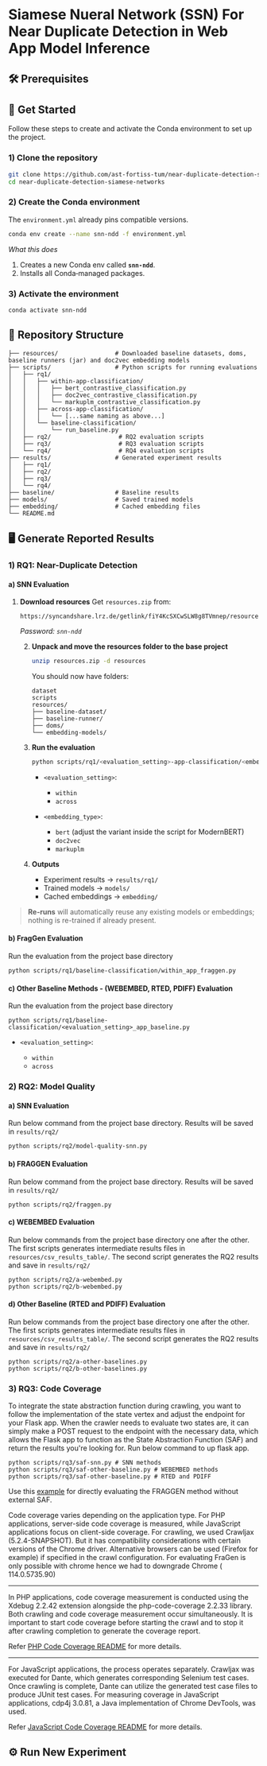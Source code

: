 # Siamese Nueral Network (SSN) For Near Duplicate Detection in Web App Model Inference

## 🛠️ Prerequisites

## 🚀 Get Started

Follow these steps to create and activate the Conda environment to set up the project.


### 1) Clone the repository

```bash
git clone https://github.com/ast-fortiss-tum/near-duplicate-detection-siamese-networks.git
cd near-duplicate-detection-siamese-networks
```

### 2) Create the Conda environment

The `environment.yml` already pins compatible versions.

```bash
conda env create --name snn-ndd -f environment.yml
```

*What this does*

1. Creates a new Conda env called **`snn-ndd`**.
2. Installs all Conda‑managed packages.

### 3) Activate the environment

```bash
conda activate snn-ndd
```


## 📂 Repository Structure

```
├── resources/                # Downloaded baseline datasets, doms, baseline runners (jar) and doc2vec embedding models
├── scripts/                  # Python scripts for running evaluations
│   ├── rq1/
│   │   ├── within-app-classification/
│   │   │   ├── bert_contrastive_classification.py
│   │   │   ├── doc2vec_contrastive_classification.py
│   │   │   └── markuplm_contrastive_classification.py
│   │   ├── across-app-classification/
│   │   │   └── [...same naming as above...]
│   │   └── baseline-classification/
│   │       └── run_baseline.py
│   ├── rq2/                   # RQ2 evaluation scripts
│   ├── rq3/                   # RQ3 evaluation scripts
│   └── rq4/                   # RQ4 evaluation scripts
├── results/                  # Generated experiment results
│   ├── rq1/
│   ├── rq2/
│   ├── rq3/
│   └── rq4/
├── baseline/                 # Baseline results
├── models/                   # Saved trained models
├── embedding/                # Cached embedding files
└── README.md                 
```



## 🖥️ Generate Reported Results


### 1) RQ1: Near-Duplicate Detection


#### a) SNN Evaluation

1. **Download resources**
   Get `resources.zip` from:

   ```
   https://syncandshare.lrz.de/getlink/fiY4KcSXCwSLW8g8TVmnep/resources.zip
   ```

   *Password: `snn-ndd`*

   2. **Unpack and move the resources folder to the base project**

      ```bash
      unzip resources.zip -d resources
      ```

      You should now have folders:

      ```
      dataset
      scripts
      resources/
      ├── baseline-dataset/
      ├── baseline-runner/
      ├── doms/
      └── embedding-models/
      ```

   3. **Run the evaluation**

      ```bash
      python scripts/rq1/<evaluation_setting>-app-classification/<embedding_type>_contrastive_classification.py
      ```

      * `<evaluation_setting>`:

        * `within`
        * `across`
      * `<embedding_type>`:

        * `bert` (adjust the variant inside the script for ModernBERT)
        * `doc2vec`
        * `markuplm`

   4. **Outputs**

      * Experiment results → `results/rq1/`
      * Trained models → `models/`
      * Cached embeddings → `embedding/`

> **Re-runs** will automatically reuse any existing models or embeddings; nothing is re-trained if already present.


#### b) FragGen Evaluation

   Run the evaluation from the project base directory

   ```
   python scripts/rq1/baseline-classification/within_app_fraggen.py
   ```


#### c) Other Baseline Methods - (WEBEMBED, RTED, PDIFF) Evaluation

   Run the evaluation from the project base directory

   ```
   python scripts/rq1/baseline-classification/<evaluation_setting>_app_baseline.py
   ```

   * `<evaluation_setting>`:

     * `within`
     * `across`

### 2) RQ2: Model Quality

#### a) SNN Evaluation

Run below command from the project base directory. Results will be saved in `results/rq2/`

   ```
   python scripts/rq2/model-quality-snn.py
   ```

#### b) FRAGGEN Evaluation

Run below command from the project base directory. Results will be saved in `results/rq2/`

   ```
   python scripts/rq2/fraggen.py
   ```

#### c) WEBEMBED Evaluation

Run below commands from the project base directory one after the other. The first scripts generates intermediate results files in `resources/csv_results_table/`. The second script generates the RQ2 results and save in `results/rq2/`

   ```
   python scripts/rq2/a-webembed.py
   python scripts/rq2/b-webembed.py
   ```

#### d) Other Baseline (RTED and PDIFF) Evaluation

Run below commands from the project base directory one after the other. The first scripts generates intermediate results files in `resources/csv_results_table/`. The second script generates the RQ2 results and save in `results/rq2/`
   ```
   python scripts/rq2/a-other-baselines.py
   python scripts/rq2/b-other-baselines.py
   ```

### 3) RQ3: Code Coverage

To integrate the state abstraction function during crawling, you want to follow the implementation of the state vertex and adjust the endpoint for your Flask app. When the crawler needs to evaluate  two states are, it can simply make a POST request to the endpoint with the necessary data, which allows the Flask app to function as the State Abstraction Function (SAF) and return the results you're looking for. 
Run below command to up flask app. 
   ```
   python scripts/rq3/saf-snn.py # SNN methods
   python scripts/rq3/saf-other-baseline.py # WEBEMBED methods
   python scripts/rq3/saf-other-baseline.py # RTED and PDIFF
   ```
Use this  [example](https://github.com/crawljax/crawljax/blob/master/examples/src/main/java/com/crawljax/examples/FragCrawlExample.java) for directly evaluating the FRAGGEN method without external SAF.

Code coverage varies depending on the application type. For PHP applications, server-side code coverage is measured, while JavaScript applications focus on client-side coverage. For crawling, we used Crawljax (5.2.4-SNAPSHOT). But it has compatibility considerations with certain versions of the Chrome driver. Alternative browsers can be used (Firefox for example) if specified in the crawl configuration. For evaluating FraGen is only possible with chrome hence we had to downgrade Chrome ( 114.0.5735.90)

---
In PHP applications, code coverage measurement is conducted using the Xdebug 2.2.42 extension alongside the php-code-coverage 2.2.33 library. Both crawling and code coverage measurement occur simultaneously. It is important to start code coverage before starting the crawl and to stop it after crawling completion to generate the coverage report. 

Refer [PHP Code Coverage README](scripts/rq3/PHP-Based-Coverage-README.md) for more details.

---
For JavaScript applications, the process operates separately. Crawljax was executed for Dante, which generates corresponding Selenium test cases. Once crawling is complete, Dante can utilize the generated test case files to produce JUnit test cases. For measuring coverage in JavaScript applications, cdp4j 3.0.81, a Java implementation of Chrome DevTools, was used.

Refer [JavaScript Code Coverage README](scripts/rq3/Javascript-Based-Coverage-README.md) for more details.

## ⚙️ Run New Experiment
